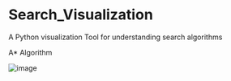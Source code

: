 # Search_Visualization
A Python visualization Tool for understanding search algorithms

A* Algorithm

![image](https://github.com/EkheshRam-05/Search_Visualization/assets/71593839/83746746-4ce1-4668-8954-b9133c242b63)
